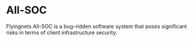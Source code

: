 # All-SOC
Flyingnets All-SOC is a bug-ridden software system that poses significant risks in terms of client infrastructure security. 
